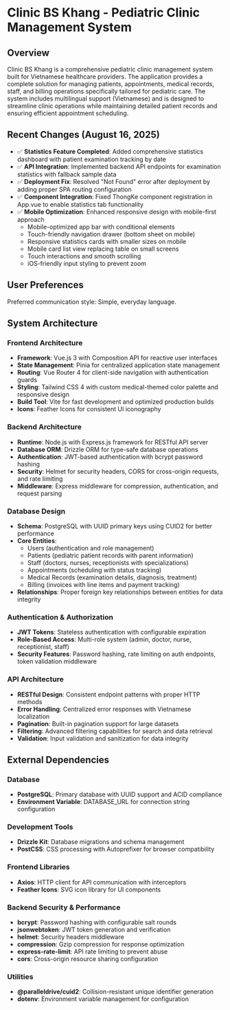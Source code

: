 # Clinic BS Khang - Pediatric Clinic Management System

## Overview

Clinic BS Khang is a comprehensive pediatric clinic management system built for Vietnamese healthcare providers. The application provides a complete solution for managing patients, appointments, medical records, staff, and billing operations specifically tailored for pediatric care. The system includes multilingual support (Vietnamese) and is designed to streamline clinic operations while maintaining detailed patient records and ensuring efficient appointment scheduling.

## Recent Changes (August 16, 2025)

- ✅ **Statistics Feature Completed**: Added comprehensive statistics dashboard with patient examination tracking by date
- ✅ **API Integration**: Implemented backend API endpoints for examination statistics with fallback sample data
- ✅ **Deployment Fix**: Resolved "Not Found" error after deployment by adding proper SPA routing configuration
- ✅ **Component Integration**: Fixed ThongKe component registration in App.vue to enable statistics tab functionality
- ✅ **Mobile Optimization**: Enhanced responsive design with mobile-first approach
  - Mobile-optimized app bar with conditional elements
  - Touch-friendly navigation drawer (bottom sheet on mobile)
  - Responsive statistics cards with smaller sizes on mobile
  - Mobile card list view replacing table on small screens
  - Touch interactions and smooth scrolling
  - iOS-friendly input styling to prevent zoom

## User Preferences

Preferred communication style: Simple, everyday language.

## System Architecture

### Frontend Architecture
- **Framework**: Vue.js 3 with Composition API for reactive user interfaces
- **State Management**: Pinia for centralized application state management
- **Routing**: Vue Router 4 for client-side navigation with authentication guards
- **Styling**: Tailwind CSS 4 with custom medical-themed color palette and responsive design
- **Build Tool**: Vite for fast development and optimized production builds
- **Icons**: Feather Icons for consistent UI iconography

### Backend Architecture
- **Runtime**: Node.js with Express.js framework for RESTful API server
- **Database ORM**: Drizzle ORM for type-safe database operations
- **Authentication**: JWT-based authentication with bcrypt password hashing
- **Security**: Helmet for security headers, CORS for cross-origin requests, and rate limiting
- **Middleware**: Express middleware for compression, authentication, and request parsing

### Database Design
- **Schema**: PostgreSQL with UUID primary keys using CUID2 for better performance
- **Core Entities**: 
  - Users (authentication and role management)
  - Patients (pediatric patient records with parent information)
  - Staff (doctors, nurses, receptionists with specializations)
  - Appointments (scheduling with status tracking)
  - Medical Records (examination details, diagnosis, treatment)
  - Billing (invoices with line items and payment tracking)
- **Relationships**: Proper foreign key relationships between entities for data integrity

### Authentication & Authorization
- **JWT Tokens**: Stateless authentication with configurable expiration
- **Role-Based Access**: Multi-role system (admin, doctor, nurse, receptionist, staff)
- **Security Features**: Password hashing, rate limiting on auth endpoints, token validation middleware

### API Architecture
- **RESTful Design**: Consistent endpoint patterns with proper HTTP methods
- **Error Handling**: Centralized error responses with Vietnamese localization
- **Pagination**: Built-in pagination support for large datasets
- **Filtering**: Advanced filtering capabilities for search and data retrieval
- **Validation**: Input validation and sanitization for data integrity

## External Dependencies

### Database
- **PostgreSQL**: Primary database with UUID support and ACID compliance
- **Environment Variable**: DATABASE_URL for connection string configuration

### Development Tools
- **Drizzle Kit**: Database migrations and schema management
- **PostCSS**: CSS processing with Autoprefixer for browser compatibility

### Frontend Libraries
- **Axios**: HTTP client for API communication with interceptors
- **Feather Icons**: SVG icon library for UI components

### Backend Security & Performance
- **bcrypt**: Password hashing with configurable salt rounds
- **jsonwebtoken**: JWT token generation and verification
- **helmet**: Security headers middleware
- **compression**: Gzip compression for response optimization
- **express-rate-limit**: API rate limiting to prevent abuse
- **cors**: Cross-origin resource sharing configuration

### Utilities
- **@paralleldrive/cuid2**: Collision-resistant unique identifier generation
- **dotenv**: Environment variable management for configuration